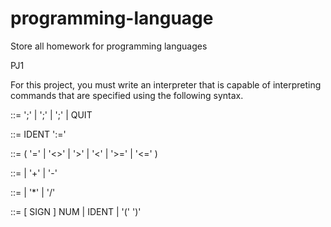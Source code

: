 # programming-language
Store all homework for programming languages

PJ1 

For this project, you must write an interpreter that is capable of interpreting commands that are specified using the following syntax.

<Command>      ::= <Statement> ';' | <BooleanExp> ';' | <ArithExp> ';' | QUIT
    
<Statement>    ::= IDENT ':=' <ArithExp>

<BooleanExp>   ::= <ArithExp> ( '=' | '<>' | '>' | '<' | '>=' | '<=' ) <ArithExp>

<ArithExp>     ::= <Term> | <ArithExp> '+' <Term> | <ArithExp> '-' <Term>

<Term>         ::= <Factor> | <Term> '*' <Factor> | <Term> '/' <Factor>

<Factor>       ::= [ SIGN ] NUM | IDENT | '(' <ArithExp> ')'
    
